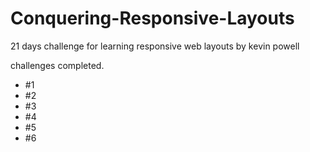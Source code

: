 # Conquering-Responsive-Layouts 

21 days challenge for learning responsive web layouts by kevin powell

challenges completed.
- #1
- #2
- #3
- #4
- #5
- #6
